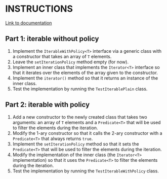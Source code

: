 # INSTRUCTIONS

[Link to documentation](https://gioelebucci.github.io/ghpages_test/)

## Part 1: iterable without policy

1. Implement the `IterableWithPolicy<T>` interface via a generic class with a constructor that takes an array of `T` elements.
2. Leave the `setIterationPolicy` method empty (for now).
3. Implement an inner class that implements the `Iterator<T>` interface so that it iterates over the elements of the array given to the constructor.
4. Implement the `iterator()` method so that it returns an instance of the inner class.
5. Test the implementation by running the `TestIterablePlain` class.

## Part 2: iterable with policy

1. Add a new constructor to the newly created class that takes two arguments: an array of `T` elements and a `Predicate<T>` that will be used to filter the elements during the iteration.
2. Modify the 1-ary constructor so that it calls the 2-ary constructor with a `Predicate<T>` that always returns `true`.
3. Implement the `setIterationPolicy` method so that it sets the `Predicate<T>` that will be used to filter the elements during the iteration.
4. Modify the implementation of the inner class (the `Iterator<T>` implementation) so that it uses the `Predicate<T>` to filter the elements during the iteration.
5. Test the implementation by running the `TestIterableWithPolicy` class.
